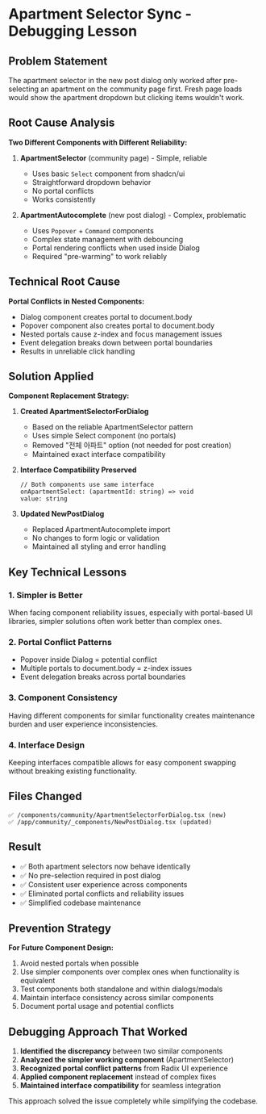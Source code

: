 # Apartment Selector Sync - Debugging Lesson

## Problem Statement

The apartment selector in the new post dialog only worked after pre-selecting an apartment on the community page first. Fresh page loads would show the apartment dropdown but clicking items wouldn't work.

## Root Cause Analysis

**Two Different Components with Different Reliability:**

1. **ApartmentSelector** (community page) - Simple, reliable
   - Uses basic `Select` component from shadcn/ui
   - Straightforward dropdown behavior
   - No portal conflicts
   - Works consistently

2. **ApartmentAutocomplete** (new post dialog) - Complex, problematic
   - Uses `Popover` + `Command` components 
   - Complex state management with debouncing
   - Portal rendering conflicts when used inside Dialog
   - Required "pre-warming" to work reliably

## Technical Root Cause

**Portal Conflicts in Nested Components:**
- Dialog component creates portal to document.body
- Popover component also creates portal to document.body  
- Nested portals cause z-index and focus management issues
- Event delegation breaks down between portal boundaries
- Results in unreliable click handling

## Solution Applied

**Component Replacement Strategy:**

1. **Created ApartmentSelectorForDialog**
   - Based on the reliable ApartmentSelector pattern
   - Uses simple Select component (no portals)
   - Removed "전체 아파트" option (not needed for post creation)
   - Maintained exact interface compatibility

2. **Interface Compatibility Preserved**
   ```tsx
   // Both components use same interface
   onApartmentSelect: (apartmentId: string) => void
   value: string
   ```

3. **Updated NewPostDialog**
   - Replaced ApartmentAutocomplete import
   - No changes to form logic or validation
   - Maintained all styling and error handling

## Key Technical Lessons

### 1. Simpler is Better
When facing component reliability issues, especially with portal-based UI libraries, simpler solutions often work better than complex ones.

### 2. Portal Conflict Patterns
- Popover inside Dialog = potential conflict
- Multiple portals to document.body = z-index issues
- Event delegation breaks across portal boundaries

### 3. Component Consistency
Having different components for similar functionality creates maintenance burden and user experience inconsistencies.

### 4. Interface Design
Keeping interfaces compatible allows for easy component swapping without breaking existing functionality.

## Files Changed

```
✅ /components/community/ApartmentSelectorForDialog.tsx (new)
✅ /app/community/_components/NewPostDialog.tsx (updated)
```

## Result

- ✅ Both apartment selectors now behave identically
- ✅ No pre-selection required in post dialog
- ✅ Consistent user experience across components
- ✅ Eliminated portal conflicts and reliability issues
- ✅ Simplified codebase maintenance

## Prevention Strategy

**For Future Component Design:**
1. Avoid nested portals when possible
2. Use simpler components over complex ones when functionality is equivalent
3. Test components both standalone and within dialogs/modals
4. Maintain interface consistency across similar components
5. Document portal usage and potential conflicts

## Debugging Approach That Worked

1. **Identified the discrepancy** between two similar components
2. **Analyzed the simpler working component** (ApartmentSelector)
3. **Recognized portal conflict patterns** from Radix UI experience
4. **Applied component replacement** instead of complex fixes
5. **Maintained interface compatibility** for seamless integration

This approach solved the issue completely while simplifying the codebase.